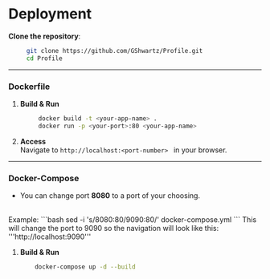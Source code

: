 
# Deployment 
**Clone the repository**:
   ```bash
        git clone https://github.com/GShwartz/Profile.git
        cd Profile
   ```

---
### Dockerfile
1. **Build & Run**
   ```bash
        docker build -t <your-app-name> .
        docker run -p <your-port>:80 <your-app-name>
   ```

2. **Access** 
    <br />
    Navigate to ```http://localhost:<port-number> ``` in your browser.

---
### Docker-Compose
* You can change port **8080** to a port of your choosing.
<br />
Example:
    ```bash
        sed -i 's/8080:80/9090:80/' docker-compose.yml
    ```
    This will change the port to 9090 so the navigation will look like this: '''http://localhost:9090'''

1. **Build & Run**
    ```bash
        docker-compose up -d --build
    ```